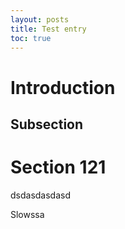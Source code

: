 ```yaml
---
layout: posts
title: Test entry
toc: true
---
```

# Introduction
## Subsection

# Section 121

dsdasdasdasd

Slowssa